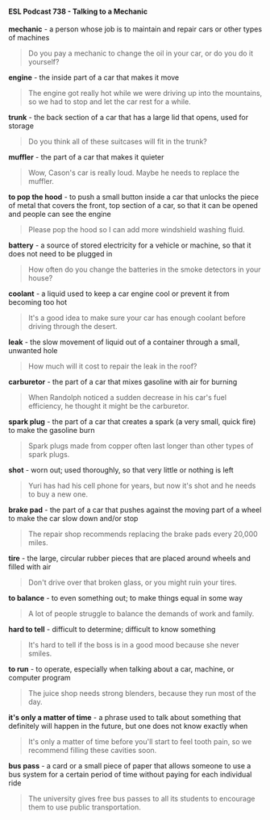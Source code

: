#### ESL Podcast 738 - Talking to a Mechanic

**mechanic** - a person whose job is to maintain and repair cars or other types of
machines

> Do you pay a mechanic to change the oil in your car, or do you do it yourself?

**engine** - the inside part of a car that makes it move

> The engine got really hot while we were driving up into the mountains, so we
had to stop and let the car rest for a while.

**trunk** - the back section of a car that has a large lid that opens, used for storage

> Do you think all of these suitcases will fit in the trunk?

**muffler** - the part of a car that makes it quieter

> Wow, Cason's car is really loud. Maybe he needs to replace the muffler.

**to pop the hood** - to push a small button inside a car that unlocks the piece of
metal that covers the front, top section of a car, so that it can be opened and
people can see the engine

> Please pop the hood so I can add more windshield washing fluid.

**battery** - a source of stored electricity for a vehicle or machine, so that it does
not need to be plugged in

> How often do you change the batteries in the smoke detectors in your house?

**coolant** - a liquid used to keep a car engine cool or prevent it from becoming too
hot

> It's a good idea to make sure your car has enough coolant before driving
through the desert.

**leak** - the slow movement of liquid out of a container through a small, unwanted
hole

> How much will it cost to repair the leak in the roof?

**carburetor** - the part of a car that mixes gasoline with air for burning

> When Randolph noticed a sudden decrease in his car's fuel efficiency, he
thought it might be the carburetor.

**spark plug** - the part of a car that creates a spark (a very small, quick fire) to
make the gasoline burn

> Spark plugs made from copper often last longer than other types of spark plugs.

**shot** - worn out; used thoroughly, so that very little or nothing is left

> Yuri has had his cell phone for years, but now it's shot and he needs to buy a
new one.

**brake pad** - the part of a car that pushes against the moving part of a wheel to
make the car slow down and/or stop

> The repair shop recommends replacing the brake pads every 20,000 miles.

**tire** - the large, circular rubber pieces that are placed around wheels and filled
with air

> Don't drive over that broken glass, or you might ruin your tires.

**to balance** - to even something out; to make things equal in some way

> A lot of people struggle to balance the demands of work and family.

**hard to tell** - difficult to determine; difficult to know something

> It's hard to tell if the boss is in a good mood because she never smiles.

**to run** - to operate, especially when talking about a car, machine, or computer
program

> The juice shop needs strong blenders, because they run most of the day.

**it's only a matter of time** - a phrase used to talk about something that definitely
will happen in the future, but one does not know exactly when

> It's only a matter of time before you'll start to feel tooth pain, so we recommend
filling these cavities soon.

**bus pass** - a card or a small piece of paper that allows someone to use a bus
system for a certain period of time without paying for each individual ride

> The university gives free bus passes to all its students to encourage them to
use public transportation.

